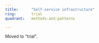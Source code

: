 ```yaml
---
title:      "Self-service infrastructure"
ring:       trial
quadrant:   methods-and-patterns

---
```


Moved to "trial".